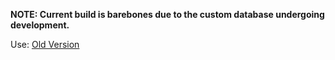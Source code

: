 **NOTE: Current build is barebones due to the custom database undergoing development.**

Use: [Old Version](https://lightnoveltracker-old.herokuapp.com/)
